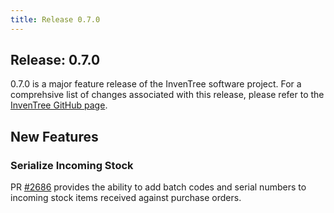 ```yaml
---
title: Release 0.7.0
---
```


## Release: 0.7.0

0.7.0 is a major feature release of the InvenTree software project. For a comprehsive list of changes associated with this release, please refer to the [InvenTree GitHub page](https://github.com/inventree/InvenTree/milestone/10).

## New Features

### Serialize Incoming Stock

PR [#2686](https://github.com/inventree/InvenTree/pull/2686) provides the ability to add batch codes and serial numbers to incoming stock items received against purchase orders.

